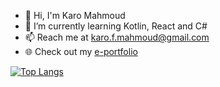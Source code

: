 - 👋 Hi, I'm Karo Mahmoud
- 🌱 I’m currently learning Kotlin, React and C#
- 📫 Reach me at karo.f.mahmoud@gmail.com
- 🌐 Check out my [e-portfolio](https://my-eportfolio-karofmah.vercel.app/)

<!-- ![Profile views](https://gpvc.arturio.dev/karofmah) -->

[![Top Langs](https://github-readme-stats.vercel.app/api/top-langs/?username=karofmah&hide_progress=false&theme=dark)](https://github.com/karofmah/github-r=karofmah)

